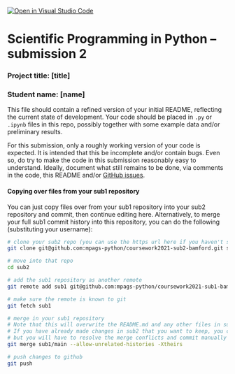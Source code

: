 [![Open in Visual Studio Code](https://classroom.github.com/assets/open-in-vscode-f059dc9a6f8d3a56e377f745f24479a46679e63a5d9fe6f495e02850cd0d8118.svg)](https://classroom.github.com/online_ide?assignment_repo_id=6268779&assignment_repo_type=AssignmentRepo)
# Scientific Programming in Python – submission 2

### Project title: [title]

### Student name: [name]
  
This file should contain a refined version of your initial README, reflecting the current state of development. Your code should be placed in `.py` or `.ipynb` files in this repo, possibly together with some example data and/or preliminary results.

For this submission, only a roughly working version of your code is expected. It is intended that this be incomplete and/or contain bugs. Even so, do try to make the code in this submission reasonably easy to understand. Ideally, document what still remains to be done, via comments in the code, this README and/or [GitHub issues](https://guides.github.com/features/issues/).

#### Copying over files from your sub1 repository

You can just copy files over from your sub1 repository into your sub2 repository and commit, then continue editing here. Alternatively, to merge your full sub1 commit history into this repository, you can do the following (substituting your username):
```sh
# clone your sub2 repo (you can use the https url here if you haven't set up ssh keys)
git clone git@github.com:mpags-python/coursework2021-sub2-bamford.git sub2

# move into that repo
cd sub2

# add the sub1 repository as another remote
git remote add sub1 git@github.com:mpags-python/coursework2021-sub1-bamford.git

# make sure the remote is known to git
git fetch sub1

# merge in your sub1 repository
# Note that this will overwrite the README.md and any other files in sub2 repo with the sub1 version.
# If you have already made changes in sub2 that you want to keep, you can leave off the -Xtheirs,
# but you will have to resolve the merge conflicts and commit manually
git merge sub1/main --allow-unrelated-histories -Xtheirs

# push changes to github
git push
```
